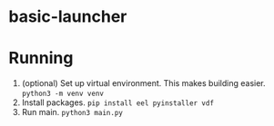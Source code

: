 # basic-launcher

# Running

1. (optional) Set up virtual environment. This makes building easier. `python3 -m venv venv`
2. Install packages. `pip install eel pyinstaller vdf`
3. Run main. `python3 main.py`
